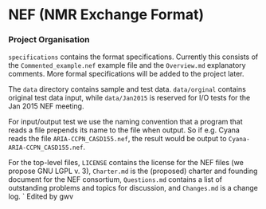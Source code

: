 NEF (NMR Exchange Format)
=========================

### Project Organisation

`specifications` contains the format specifications. Currently this consists of the `Commented_example.nef` example file and the `Overview.md` explanatory comments. More formal specifications will be added to the project later.

The `data` directory contains sample and test data.
 `data/orginal` contains original test data input, while `data/Jan2015` is reserved for I/O tests for the Jan 2015 NEF meeting.

For input/output test we use the naming convention that a program that reads a file prepends its name to the file when output. So if e.g. Cyana reads the file `ARIA-CCPN_CASD155.nef`, the result would be output to `Cyana-ARIA-CCPN_CASD155.nef`.

For the top-level files, `LICENSE` contains the license for the NEF files (we propose GNU LGPL v. 3), `Charter.md` is the (proposed) charter and founding document for the NEF consortium, `Questions.md` contains a list of outstanding problems and topics for discussion, and `Changes.md` is a change log.
`
Edited by gwv
